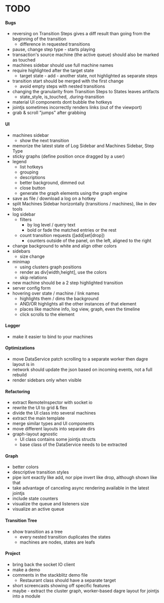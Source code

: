 # TODO

#### Bugs
- reversing on Transition Steps gives a diff result than going from the 
  beginning of the transition
  - difference in requested transitions
- pause, change step type - starts playing
- transaction's source machine (the active queue) should also be marked as touched
- machines sidebar should use full machine names
- require highlighted after the target state
  - target state - add - another state, not highlighted as separate steps
- transition start should be merged with the first change
  - avoid empty steps with nested transitions
- changing the granularity from Transition Steps to States leaves artifacts
  - state_style, is_touched, .during-transition
- material UI components dont bubble the hotkeys
- jointjs sometimes incorrectly renders links (out of the viewport)
- grab & scroll "jumps" after grabbing

#### UI
- machines sidebar
  - show the next transition
- memorize the latest state of Log Sidebar and Machines Sidebar, Step Type
- sticky graphs (define position once dragged by a user)
- legend
  - list hotkeys
  - grouping
  - descriptions
  - better background, dimmed out
  - close button
  - generate the graph elements using the graph engine
- save as file / download a log on a hotkey
- split Machines Sidebar horizontally (transitions / machines), like in dev tools
- log sidebar
  - filters
    - by log level / query text
    - bold or fade the matched entries or the rest
  - count transition requests ([add|set|drop])
    - counters outside of the panel, on the left, aligned to the right
- change background to white and align other colors
- sidebars
  - size change
- minimap
  - using clusters graph positions
  - render as div[width,height], use the colors
  - skip relations
- new machine should be a 2 step highlighted transition
- server config form
- hovering over state / machine / link names
  - highlights them / dims the background
  - AND/OR highlights all the other instances of that element
  - places like machine info, log view, graph, even the timeline
  - click scrolls to the element
  
#### Logger
- make it easier to bind to your machines

#### Optimizations
- move DataService patch scrolling to a separate worker then dagre layout is in
- network should update the json based on incoming events, not a full rebuild
- render sidebars only when visible
  
#### Refactoring
- extract RemoteInspector with socket io
- rewrite the UI to grid & flex
- divide the UI class into several machines
- extract the main template
- merge similar types and UI components
- move different layouts into separate dirs
- graph-layout agnostic
  - UI class contains some jointjs structs
  - base class of the DataService needs to be extracted

#### Graph
- better colors
- descriptive transition styles
- pipe isnt exactly like add, nor pipe invert like drop, although shown like that
- take advantage of canceling async rendering available in the latest jointjs
- include state counters
- visualize the queue and listeners size
- visualize an active queue

#### Transition Tree
- show transition as a tree
  - every nested transition duplicates the states
  - machines are nodes, states are leafs
  
#### Project
- bring back the socket IO client
- make a demo
- comments in the stackblitz demo file
  - Restaurant class should have a separate target
- short screencasts showing off specific features
- maybe - extract the cluster graph, worker-based dagre layout for jointjs
  into a module